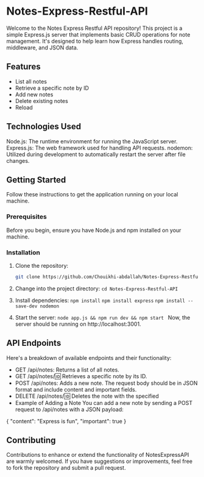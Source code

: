 # Notes-Express-Restful-API

Welcome to the Notes Express Restful API repository! This project is a simple Express.js server that implements basic CRUD operations for note management. It's designed to help learn how Express handles routing, middleware, and JSON data.

## Features

- List all notes
- Retrieve a specific note by ID
- Add new notes
- Delete existing notes
- Reload 

## Technologies Used
Node.js: The runtime environment for running the JavaScript server.
Express.js: The web framework used for handling API requests.
nodemon: Utilized during development to automatically restart the server after file changes.

## Getting Started

Follow these instructions to get the application running on your local machine.


### Prerequisites

Before you begin, ensure you have Node.js and npm installed on your machine.

### Installation

1. Clone the repository:
   ```bash
   git clone https://github.com/Chouikhi-abdallah/Notes-Express-Restful-API.git

2. Change into the project directory:
`cd Notes-Express-Restful-API`
3. Install dependencies:
`npm install`
`npm install express`
`npm install --save-dev nodemon`
 
4. Start the server:
`node app.js && npm run dev && npm start `
Now, the server should be running on http://localhost:3001.

## API Endpoints
Here's a breakdown of available endpoints and their functionality:

- GET /api/notes: Returns a list of all notes.
- GET /api/notes/:id: Retrieves a specific note by its ID.
- POST /api/notes: Adds a new note. The request body should be in JSON format and include content and important fields.
- DELETE /api/notes/:id: Deletes the note with the specified
- Example of Adding a Note
You can add a new note by sending a POST request to /api/notes with a JSON payload:

{
  "content": "Express is fun",
  "important": true
}

## Contributing
Contributions to enhance or extend the functionality of NotesExpressAPI are warmly welcomed. If you have suggestions or improvements, feel free to fork the repository and submit a pull request.


